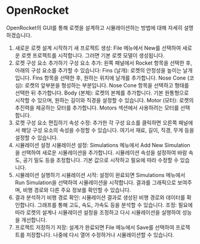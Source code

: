 # OpenRocket

OpenRocket의 GUI를 통해 로켓을 설계하고 시뮬레이션하는 방법에 대해 자세히 설명하겠습니다.

1. 새로운 로켓 설계 시작하기
새 프로젝트 생성:
File 메뉴에서 New를 선택하여 새로운 로켓 프로젝트를 시작합니다. 그러면 기본 로켓 모델이 생성됩니다.
2. 로켓 구성 요소 추가하기
구성 요소 추가:
왼쪽 패널에서 Rocket 항목을 선택한 후, 아래의 구성 요소를 추가할 수 있습니다:
Fins (날개): 로켓의 안정성을 높이는 날개입니다. Fins 항목을 선택한 후, 원하는 위치에 날개를 추가합니다.
Nose Cone (코 심): 로켓의 앞부분을 형성하는 부분입니다. Nose Cone 항목을 선택하고 형태를 선택한 뒤 추가합니다.
Body (본체): 로켓의 본체를 추가합니다. 기본 원통형으로 시작할 수 있으며, 원하는 길이와 직경을 설정할 수 있습니다.
Motor (모터): 로켓의 추진력을 제공하는 모터를 추가합니다. Motors 섹션에서 사용하려는 모터를 선택합니다.
3. 로켓 구성 요소 편집하기
속성 수정:
추가한 각 구성 요소를 클릭하면 오른쪽 패널에서 해당 구성 요소의 속성을 수정할 수 있습니다. 여기서 재료, 길이, 직경, 무게 등을 설정할 수 있습니다.
4. 시뮬레이션 설정
시뮬레이션 설정:
Simulations 메뉴에서 Add New Simulation을 선택하여 새로운 시뮬레이션을 추가합니다.
시뮬레이션 속성을 설정하여 바람 속도, 공기 밀도 등을 조정합니다. 기본 값으로 시작하고 필요에 따라 수정할 수 있습니다.
5. 시뮬레이션 실행하기
시뮬레이션 시작:
설정이 완료되면 Simulations 메뉴에서 Run Simulation을 선택하여 시뮬레이션을 시작합니다.
결과를 그래픽으로 보여주며, 비행 경로와 다른 주요 정보를 확인할 수 있습니다.
6. 결과 분석하기
비행 경로 확인:
시뮬레이션 결과로 생성된 비행 경로와 데이터를 확인합니다. 그래프를 통해 고도, 속도, 가속도 등을 분석할 수 있습니다.
조정:
필요에 따라 로켓의 설계나 시뮬레이션 설정을 조정하고 다시 시뮬레이션을 실행하여 성능을 개선합니다.
7. 프로젝트 저장하기
저장:
설계가 완료되면 File 메뉴에서 Save를 선택하여 프로젝트를 저장합니다. 나중에 다시 열어 수정하거나 시뮬레이션할 수 있습니다.

